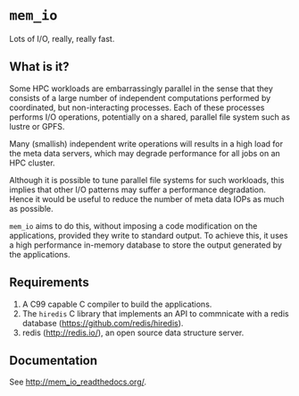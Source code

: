 # `mem_io`
Lots of I/O, really, really fast.

## What is it?
Some HPC workloads are embarrassingly parallel in the sense that they consists of a large number of independent computations performed by coordinated, but non-interacting processes.  Each of these processes performs I/O operations, potentially on a shared, parallel file system such as lustre or GPFS.

Many (smallish) independent write operations will results in a high load for the meta data servers, which may degrade performance for all jobs on an HPC cluster.

Although it is possible to tune parallel file systems for such workloads, this implies that other I/O patterns may suffer a performance degradation.  Hence it would be useful to reduce the number of meta data IOPs as much as possible.

`mem_io` aims to do this, without imposing a code modification on the applications, provided they write to standard output.  To achieve this, it uses a high performance in-memory database to store the output generated by the applications.

## Requirements
1. A C99 capable C compiler to build the applications.
1. The `hiredis` C library that implements an API to commnicate with a redis database (https://github.com/redis/hiredis).
1. redis (http://redis.io/), an open source data structure server.

## Documentation
See http://mem_io_readthedocs.org/.

